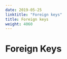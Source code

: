 ```yaml
---
date: 2019-05-25
linktitle: "Foreign keys"
title: Foreign keys
weight: 4060
---
```


# Foreign Keys
